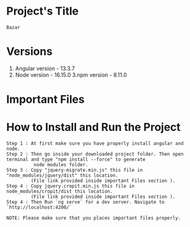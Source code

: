 # Project's Title
    Bazar

# Versions
   1. Angular version - 13.3.7
   2. Node version - 16.15.0
   3.npm version - 8.11.0    

# Important Files


# How to Install and Run the Project

    Step 1 : At first make sure you have properly install angular and node.
    Step 2 : Then go inside your downloaded project folder. Then open terminal and type "npm install --force" to generate 
              node modules folder.
    Step 3 : Copy "jquery-migrate.min.js" this file in "node_modules/jquery/dist" this location. 
             (File link provided inside important Files section ).
    Step 4 : Copy jquery.cropit.min.js this file in node_modules/cropit/dist this location.
             (File link provided inside important Files section ).
    Step 4 : Then Run `ng serve` for a dev server. Navigate to `http://localhost:4200/`

    NOTE: Please make sure that you places important files properly.



